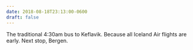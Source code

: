 ```yaml
---
date: 2018-08-18T23:13:00-0600
draft: false
---
```




The traditional 4:30am bus to Keflavik. Because all Iceland Air flights are early. Next stop, Bergen.



